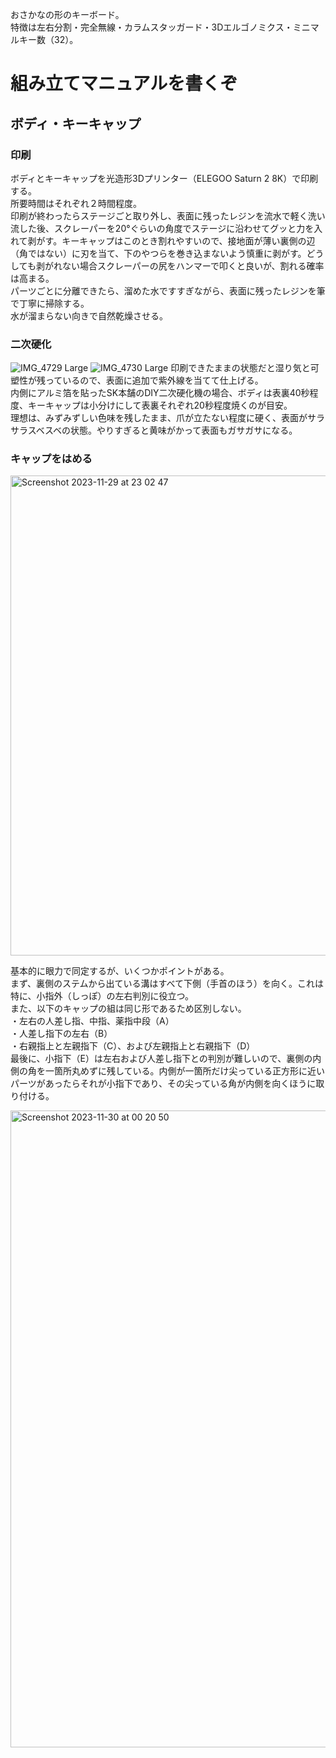おさかなの形のキーボード。  
特徴は左右分割・完全無線・カラムスタッガード・3Dエルゴノミクス・ミニマルキー数（32）。  

# 組み立てマニュアルを書くぞ



## ボディ・キーキャップ  

### 印刷  
ボディとキーキャップを光造形3Dプリンター（ELEGOO Saturn 2 8K）で印刷する。  
所要時間はそれぞれ２時間程度。  
印刷が終わったらステージごと取り外し、表面に残ったレジンを流水で軽く洗い流した後、スクレーパーを20°ぐらいの角度でステージに沿わせてグッと力を入れて剥がす。キーキャップはこのとき割れやすいので、接地面が薄い裏側の辺（角ではない）に刃を当て、下のやつらを巻き込まないよう慎重に剥がす。どうしても剥がれない場合スクレーパーの尻をハンマーで叩くと良いが、割れる確率は高まる。  
パーツごとに分離できたら、溜めた水ですすぎながら、表面に残ったレジンを筆で丁寧に掃除する。  
水が溜まらない向きで自然乾燥させる。  
  
### 二次硬化  
![IMG_4729 Large](https://github.com/TakumaOnishi/Fish_Keyboard/assets/85474111/260fff64-7fd0-433c-bd41-8f1c946d15a3)
![IMG_4730 Large](https://github.com/TakumaOnishi/Fish_Keyboard/assets/85474111/96a55933-0ae3-46f0-b08f-7547261fa025)
印刷できたままの状態だと湿り気と可塑性が残っているので、表面に追加で紫外線を当てて仕上げる。  
内側にアルミ箔を貼ったSK本舗のDIY二次硬化機の場合、ボディは表裏40秒程度、キーキャップは小分けにして表裏それぞれ20秒程度焼くのが目安。  
理想は、みずみずしい色味を残したまま、爪が立たない程度に硬く、表面がサラサラスベスベの状態。やりすぎると黄味がかって表面もガサガサになる。  


### キャップをはめる   
<img width="768" alt="Screenshot 2023-11-29 at 23 02 47" src="https://github.com/TakumaOnishi/Fish_Keyboard/assets/85474111/3745ce6b-6776-48ba-9033-d939430cdc27">   
   
基本的に眼力で同定するが、いくつかポイントがある。   
まず、裏側のステムから出ている溝はすべて下側（手首のほう）を向く。これは特に、小指外（しっぽ）の左右判別に役立つ。   
また、以下のキャップの組は同じ形であるため区別しない。   
・左右の人差し指、中指、薬指中段（A）   
・人差し指下の左右（B）   
・右親指上と左親指下（C）、および左親指上と右親指下（D）   
最後に、小指下（E）は左右および人差し指下との判別が難しいので、裏側の内側の角を一箇所丸めずに残している。内側が一箇所だけ尖っている正方形に近いパーツがあったらそれが小指下であり、その尖っている角が内側を向くほうに取り付ける。 
  
<img width="1019" alt="Screenshot 2023-11-30 at 00 20 50" src="https://github.com/TakumaOnishi/Fish_Keyboard/assets/85474111/2d9a73d7-51ae-4513-8152-f7c949d4d1e9">  
